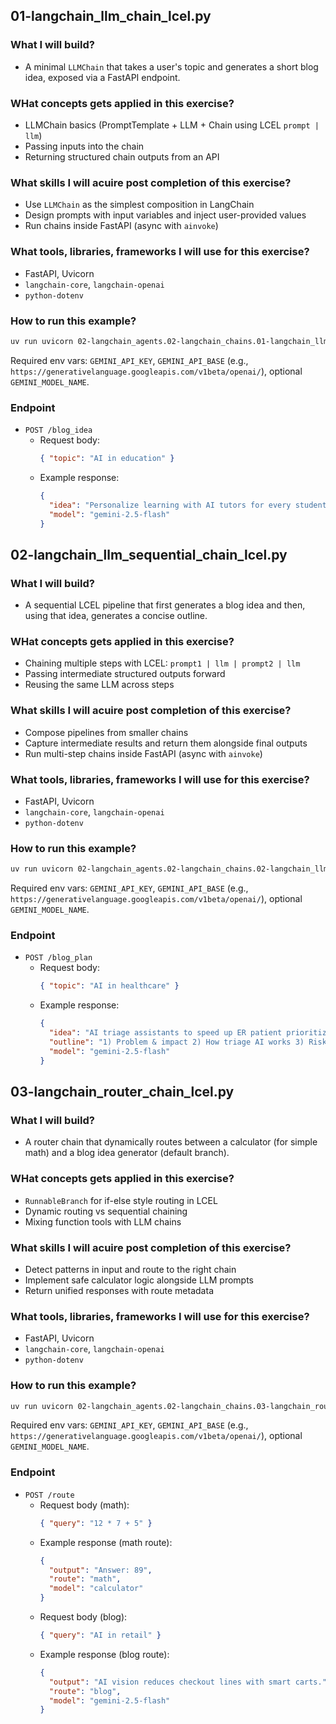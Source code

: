 ## 01-langchain_llm_chain_lcel.py

### What I will build?
- A minimal `LLMChain` that takes a user's topic and generates a short blog idea, exposed via a FastAPI endpoint.

### WHat concepts gets applied in this exercise?
- LLMChain basics (PromptTemplate + LLM + Chain using LCEL `prompt | llm`)
- Passing inputs into the chain
- Returning structured chain outputs from an API

### What skills I will acuire post completion of this exercise?
- Use `LLMChain` as the simplest composition in LangChain
- Design prompts with input variables and inject user-provided values
- Run chains inside FastAPI (async with `ainvoke`)

### What tools, libraries, frameworks  I will use for this exercise?
- FastAPI, Uvicorn
- `langchain-core`, `langchain-openai`
- `python-dotenv`

### How to run this example?
```bash
uv run uvicorn 02-langchain_agents.02-langchain_chains.01-langchain_llm_chain_lcel:app --reload
```
Required env vars: `GEMINI_API_KEY`, `GEMINI_API_BASE` (e.g., `https://generativelanguage.googleapis.com/v1beta/openai/`), optional `GEMINI_MODEL_NAME`.

### Endpoint
- `POST /blog_idea`
  - Request body:
    ```json
    { "topic": "AI in education" }
    ```
  - Example response:
    ```json
    {
      "idea": "Personalize learning with AI tutors for every student.",
      "model": "gemini-2.5-flash"
    }
    ```

## 02-langchain_llm_sequential_chain_lcel.py

### What I will build?
- A sequential LCEL pipeline that first generates a blog idea and then, using that idea, generates a concise outline.

### WHat concepts gets applied in this exercise?
- Chaining multiple steps with LCEL: `prompt1 | llm | prompt2 | llm`
- Passing intermediate structured outputs forward
- Reusing the same LLM across steps

### What skills I will acuire post completion of this exercise?
- Compose pipelines from smaller chains
- Capture intermediate results and return them alongside final outputs
- Run multi-step chains inside FastAPI (async with `ainvoke`)

### What tools, libraries, frameworks  I will use for this exercise?
- FastAPI, Uvicorn
- `langchain-core`, `langchain-openai`
- `python-dotenv`

### How to run this example?
```bash
uv run uvicorn 02-langchain_agents.02-langchain_chains.02-langchain_llm_sequential_chain_lcel:app --reload
```
Required env vars: `GEMINI_API_KEY`, `GEMINI_API_BASE` (e.g., `https://generativelanguage.googleapis.com/v1beta/openai/`), optional `GEMINI_MODEL_NAME`.

### Endpoint
- `POST /blog_plan`
  - Request body:
    ```json
    { "topic": "AI in healthcare" }
    ```
  - Example response:
    ```json
    {
      "idea": "AI triage assistants to speed up ER patient prioritization.",
      "outline": "1) Problem & impact 2) How triage AI works 3) Risks & ethics",
      "model": "gemini-2.5-flash"
    }
    ```

## 03-langchain_router_chain_lcel.py

### What I will build?
- A router chain that dynamically routes between a calculator (for simple math) and a blog idea generator (default branch).

### WHat concepts gets applied in this exercise?
- `RunnableBranch` for if-else style routing in LCEL
- Dynamic routing vs sequential chaining
- Mixing function tools with LLM chains

### What skills I will acuire post completion of this exercise?
- Detect patterns in input and route to the right chain
- Implement safe calculator logic alongside LLM prompts
- Return unified responses with route metadata

### What tools, libraries, frameworks  I will use for this exercise?
- FastAPI, Uvicorn
- `langchain-core`, `langchain-openai`
- `python-dotenv`

### How to run this example?
```bash
uv run uvicorn 02-langchain_agents.02-langchain_chains.03-langchain_router_chain_lcel:app --reload
```
Required env vars: `GEMINI_API_KEY`, `GEMINI_API_BASE` (e.g., `https://generativelanguage.googleapis.com/v1beta/openai/`), optional `GEMINI_MODEL_NAME`.

### Endpoint
- `POST /route`
  - Request body (math):
    ```json
    { "query": "12 * 7 + 5" }
    ```
  - Example response (math route):
    ```json
    {
      "output": "Answer: 89",
      "route": "math",
      "model": "calculator"
    }
    ```
  - Request body (blog):
    ```json
    { "query": "AI in retail" }
    ```
  - Example response (blog route):
    ```json
    {
      "output": "AI vision reduces checkout lines with smart carts.",
      "route": "blog",
      "model": "gemini-2.5-flash"
    }
    ```
